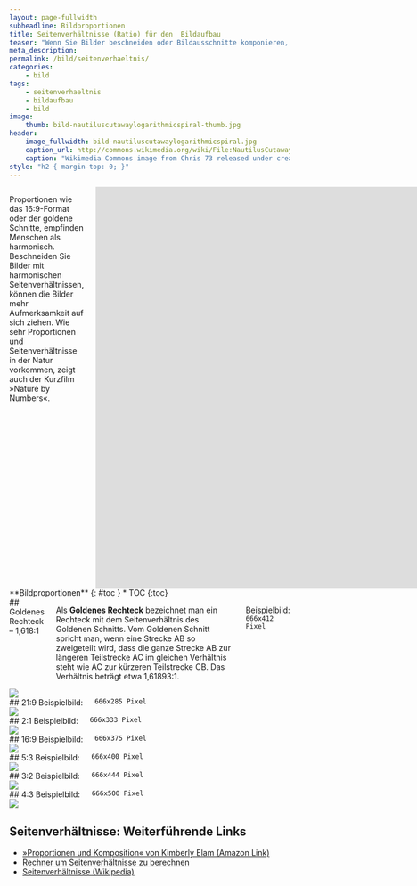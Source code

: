 ```yaml
---
layout: page-fullwidth
subheadline: Bildproportionen
title: Seitenverhältnisse (Ratio) für den  Bildaufbau
teaser: "Wenn Sie Bilder beschneiden oder Bildausschnitte komponieren, helfen Ihnen harmonische Proportionen, die dem Auge des Betrachters gefallen. Diese Zusammenstellung listet die beliebtesten Seitenverhältnisse auf."
meta_description:
permalink: /bild/seitenverhaeltnis/
categories:
    - bild
tags:
    - seitenverhaeltnis
    - bildaufbau
    - bild
image:
    thumb: bild-nautiluscutawaylogarithmicspiral-thumb.jpg
header:
    image_fullwidth: bild-nautiluscutawaylogarithmicspiral.jpg
    caption_url: http://commons.wikimedia.org/wiki/File:NautilusCutawayLogarithmicSpiral.jpg
    caption: "Wikimedia Commons image from Chris 73 released under creative commons cc-by-sa 3.0 license"
style: "h2 { margin-top: 0; }"
---
```

<div class="row">
<div class="small-6 columns" markdown="1">

Proportionen wie das 16:9-Format oder der goldene Schnitte, empfinden Menschen als harmonisch. Beschneiden Sie Bilder mit harmonischen Seitenverhältnissen, können die Bilder mehr Aufmerksamkeit auf sich ziehen. Wie sehr Proportionen und Seitenverhältnisse in der Natur vorkommen, zeigt auch der Kurzfilm »Nature by Numbers«.

<div class="flex-video"><iframe src="https://player.vimeo.com/video/9953368?title=0&byline=0" width="1280" height="721" frameborder="0" webkitallowfullscreen mozallowfullscreen allowfullscreen></iframe></div><!-- /.flex-video -->


</div><!-- /.small-6.columns -->
<div class="small-6 columns" markdown="1">
<div class="panel radius" markdown="1">
**Bildproportionen**
{: #toc }
*  TOC
{:toc}
</div>
</div><!-- /.small-6.columns -->
</div><!-- /.row -->



<div class="row b30">
<div class="small-6 columns" markdown="1">
## Goldenes Rechteck – 1,618:1

Als **Goldenes Rechteck** bezeichnet man ein Rechteck mit dem Seitenverhältnis des Goldenen Schnitts. Vom Goldenen Schnitt spricht man, wenn eine Strecke AB so zweigeteilt wird, dass die ganze Strecke AB zur längeren Teilstrecke AC im gleichen Verhältnis steht wie AC zur kürzeren Teilstrecke CB. Das Verhältnis beträgt etwa 1,61893:1.

Beispielbild: <code>666x412 Pixel</code>


</div><!-- /.small-6.columns -->
<div class="small-6 columns" markdown="1">
<img src="{{ site.urlimg }}bild-goldenes-rechteck.png">
</div><!-- /.small-6.columns -->
</div><!-- /.row -->





<div class="row b30">
<div class="small-6 columns" markdown="1">
## 21:9
Beispielbild: <code>666x285 Pixel</code>
</div><!-- /.small-6.columns -->
<div class="small-6 columns" markdown="1">

<img src="{{ site.urlimg }}bild-21-9.png">
</div><!-- /.small-6.columns -->
</div><!-- /.row -->



<div class="row b30">
<div class="small-6 columns" markdown="1">
## 2:1
Beispielbild: <code>666x333 Pixel</code>

</div><!-- /.small-6.columns -->
<div class="small-6 columns" markdown="1">
<img src="{{ site.urlimg }}bild-2-1.png">
</div><!-- /.small-6.columns -->
</div><!-- /.row -->



<div class="row b30">
<div class="small-6 columns" markdown="1">
## 16:9
Beispielbild: <code>666x375 Pixel</code>
</div><!-- /.small-6.columns -->

<div class="small-6 columns" markdown="1">
<img src="{{ site.urlimg }}bild-16-9.png">
</div><!-- /.small-6.columns -->
</div><!-- /.row -->



<div class="row b30">
<div class="small-6 columns" markdown="1">
## 5:3 
Beispielbild: <code>666x400 Pixel</code>
</div><!-- /.small-6.columns -->

<div class="small-6 columns" markdown="1">
<img src="{{ site.urlimg }}bild-5-3.png">
</div><!-- /.small-6.columns -->
</div><!-- /.row -->



<div class="row b30">
<div class="small-6 columns" markdown="1">
## 3:2
Beispielbild: <code>666x444 Pixel</code>
</div><!-- /.small-6.columns -->

<div class="small-6 columns" markdown="1">
<img src="{{ site.urlimg }}bild-3-2.png">
</div><!-- /.small-6.columns -->
</div><!-- /.row -->






<div class="row b30">
<div class="small-6 columns" markdown="1">
## 4:3
Beispielbild: <code>666x500 Pixel</code>
</div><!-- /.small-6.columns -->


<div class="small-6 columns" markdown="1">
<img src="{{ site.urlimg }}bild-4-3.png">
</div><!-- /.small-6.columns -->
</div><!-- /.row -->








## Seitenverhältnisse: Weiterführende Links

* [»Proportionen und Komposition« von Kimberly Elam (Amazon Link)](http://www.amazon.de/gp/product/1616890363/ref=as_li_ss_tl?ie=UTF8&camp=1638&creative=19454&creativeASIN=1616890363&linkCode=as2&tag=phlow-21)
* [Rechner um Seitenverhältnisse zu berechnen](http://andrew.hedges.name/experiments/aspect_ratio/)
* [Seitenverhältnisse (Wikipedia)](https://de.wikipedia.org/wiki/Seitenverh%C3%A4ltnis)